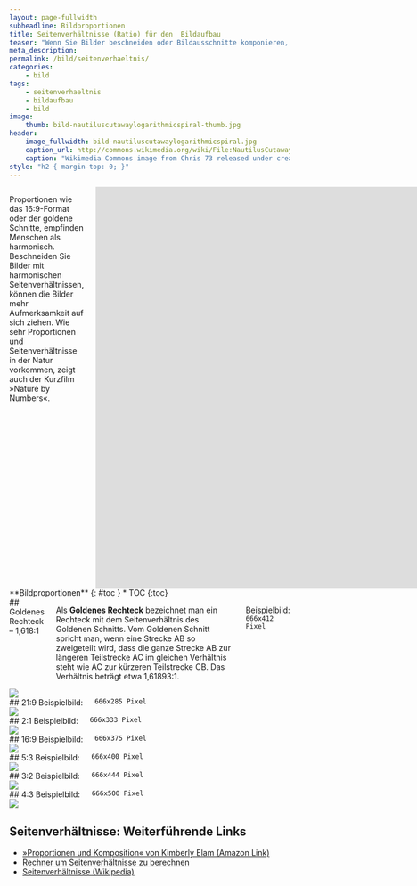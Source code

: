 ```yaml
---
layout: page-fullwidth
subheadline: Bildproportionen
title: Seitenverhältnisse (Ratio) für den  Bildaufbau
teaser: "Wenn Sie Bilder beschneiden oder Bildausschnitte komponieren, helfen Ihnen harmonische Proportionen, die dem Auge des Betrachters gefallen. Diese Zusammenstellung listet die beliebtesten Seitenverhältnisse auf."
meta_description:
permalink: /bild/seitenverhaeltnis/
categories:
    - bild
tags:
    - seitenverhaeltnis
    - bildaufbau
    - bild
image:
    thumb: bild-nautiluscutawaylogarithmicspiral-thumb.jpg
header:
    image_fullwidth: bild-nautiluscutawaylogarithmicspiral.jpg
    caption_url: http://commons.wikimedia.org/wiki/File:NautilusCutawayLogarithmicSpiral.jpg
    caption: "Wikimedia Commons image from Chris 73 released under creative commons cc-by-sa 3.0 license"
style: "h2 { margin-top: 0; }"
---
```

<div class="row">
<div class="small-6 columns" markdown="1">

Proportionen wie das 16:9-Format oder der goldene Schnitte, empfinden Menschen als harmonisch. Beschneiden Sie Bilder mit harmonischen Seitenverhältnissen, können die Bilder mehr Aufmerksamkeit auf sich ziehen. Wie sehr Proportionen und Seitenverhältnisse in der Natur vorkommen, zeigt auch der Kurzfilm »Nature by Numbers«.

<div class="flex-video"><iframe src="https://player.vimeo.com/video/9953368?title=0&byline=0" width="1280" height="721" frameborder="0" webkitallowfullscreen mozallowfullscreen allowfullscreen></iframe></div><!-- /.flex-video -->


</div><!-- /.small-6.columns -->
<div class="small-6 columns" markdown="1">
<div class="panel radius" markdown="1">
**Bildproportionen**
{: #toc }
*  TOC
{:toc}
</div>
</div><!-- /.small-6.columns -->
</div><!-- /.row -->



<div class="row b30">
<div class="small-6 columns" markdown="1">
## Goldenes Rechteck – 1,618:1

Als **Goldenes Rechteck** bezeichnet man ein Rechteck mit dem Seitenverhältnis des Goldenen Schnitts. Vom Goldenen Schnitt spricht man, wenn eine Strecke AB so zweigeteilt wird, dass die ganze Strecke AB zur längeren Teilstrecke AC im gleichen Verhältnis steht wie AC zur kürzeren Teilstrecke CB. Das Verhältnis beträgt etwa 1,61893:1.

Beispielbild: <code>666x412 Pixel</code>


</div><!-- /.small-6.columns -->
<div class="small-6 columns" markdown="1">
<img src="{{ site.urlimg }}bild-goldenes-rechteck.png">
</div><!-- /.small-6.columns -->
</div><!-- /.row -->





<div class="row b30">
<div class="small-6 columns" markdown="1">
## 21:9
Beispielbild: <code>666x285 Pixel</code>
</div><!-- /.small-6.columns -->
<div class="small-6 columns" markdown="1">

<img src="{{ site.urlimg }}bild-21-9.png">
</div><!-- /.small-6.columns -->
</div><!-- /.row -->



<div class="row b30">
<div class="small-6 columns" markdown="1">
## 2:1
Beispielbild: <code>666x333 Pixel</code>

</div><!-- /.small-6.columns -->
<div class="small-6 columns" markdown="1">
<img src="{{ site.urlimg }}bild-2-1.png">
</div><!-- /.small-6.columns -->
</div><!-- /.row -->



<div class="row b30">
<div class="small-6 columns" markdown="1">
## 16:9
Beispielbild: <code>666x375 Pixel</code>
</div><!-- /.small-6.columns -->

<div class="small-6 columns" markdown="1">
<img src="{{ site.urlimg }}bild-16-9.png">
</div><!-- /.small-6.columns -->
</div><!-- /.row -->



<div class="row b30">
<div class="small-6 columns" markdown="1">
## 5:3 
Beispielbild: <code>666x400 Pixel</code>
</div><!-- /.small-6.columns -->

<div class="small-6 columns" markdown="1">
<img src="{{ site.urlimg }}bild-5-3.png">
</div><!-- /.small-6.columns -->
</div><!-- /.row -->



<div class="row b30">
<div class="small-6 columns" markdown="1">
## 3:2
Beispielbild: <code>666x444 Pixel</code>
</div><!-- /.small-6.columns -->

<div class="small-6 columns" markdown="1">
<img src="{{ site.urlimg }}bild-3-2.png">
</div><!-- /.small-6.columns -->
</div><!-- /.row -->






<div class="row b30">
<div class="small-6 columns" markdown="1">
## 4:3
Beispielbild: <code>666x500 Pixel</code>
</div><!-- /.small-6.columns -->


<div class="small-6 columns" markdown="1">
<img src="{{ site.urlimg }}bild-4-3.png">
</div><!-- /.small-6.columns -->
</div><!-- /.row -->








## Seitenverhältnisse: Weiterführende Links

* [»Proportionen und Komposition« von Kimberly Elam (Amazon Link)](http://www.amazon.de/gp/product/1616890363/ref=as_li_ss_tl?ie=UTF8&camp=1638&creative=19454&creativeASIN=1616890363&linkCode=as2&tag=phlow-21)
* [Rechner um Seitenverhältnisse zu berechnen](http://andrew.hedges.name/experiments/aspect_ratio/)
* [Seitenverhältnisse (Wikipedia)](https://de.wikipedia.org/wiki/Seitenverh%C3%A4ltnis)